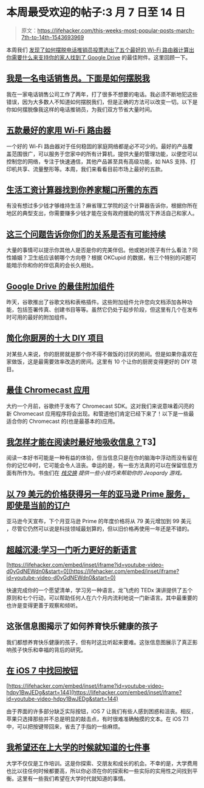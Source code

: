 # 本周最受欢迎的帖子:3 月 7 日至 14 日

> 原文：<https://lifehacker.com/this-weeks-most-popular-posts-march-7th-to-14th-1543693969>

本周我们 [发现了如何摆脱电话推销员](https://lifehacker.com/im-a-telemarketer-heres-how-to-get-rid-of-me-1540911401)[投票选出了五个最好的 Wi-Fi 路由器](http://lifehacker.com/five-best-home-wi-fi-routers-5920709)[计算出你需要什么来支持你的家人](http://lifehacker.com/your-living-wage-find-out-the-minimum-you-need-to-supp-1541333892)[找到了 Google Drive](http://lifehacker.com/the-best-add-ons-for-google-drive-1541643206) 的最佳附件。这里回顾一下。



## [我是一名电话销售员。下面是如何摆脱我](http://lifehacker.com/im-a-telemarketer-heres-how-to-get-rid-of-me-1540911401)

我在一家电话销售公司工作了两年，打了很多不想要的电话。我必须不断地犯这些错误，因为大多数人不知道如何摆脱我们，但是正确的方法可以改变一切。以下是你如何摆脱像我这样的电话推销员，为我们双方节省大量时间。

## [五款最好的家用 Wi-Fi 路由器](http://lifehacker.com/five-best-home-wi-fi-routers-5920709)

一个好的 Wi-Fi 路由器对于任何稳固的家庭网络都是必不可少的。最好的产品覆盖范围很广，可以服务于您家中的所有计算机，提供大量的管理功能，以便您可以控制您的网络，专注于快速通信，其他产品甚至具有高级功能，如 NAS 支持、打印机共享、流量整形等。本周，我们来看看目前市场上最好的五款。

## [生活工资计算器找到你养家糊口所需的东西](http://lifehacker.com/your-living-wage-find-out-the-minimum-you-need-to-supp-1541333892)

有没有想过多少钱才够维持生活？麻省理工学院的这个计算器告诉你，根据你所在地区的典型支出，你需要赚多少钱才能在没有政府援助的情况下养活自己和家人。

## [这三个问题告诉你你们的关系是否有可能持续](http://lifehacker.com/these-three-questions-tell-you-if-your-relationship-is-1543213637)

大量的事情可以提示你其他人是否是你的完美伴侣。他或她对孩子有什么看法？同性婚姻？卫生纸应该朝哪个方向卷？根据 OKCupid 的数据，有三个特别的问题可能暗示你和你的伴侣真的会长久相处。

## [Google Drive 的最佳附加组件](http://lifehacker.com/the-best-add-ons-for-google-drive-1541643206)

昨天，谷歌推出了谷歌文档和表格插件。这些附加组件允许您向文档添加各种功能，包括签署传真、创建书目等等。虽然它仍处于起步阶段，但这里有几个在发布时可用的最好的附加组件。

## [简化你厨房的十大 DIY 项目](http://lifehacker.com/top-10-diy-projects-that-simplify-your-kitchen-1538640661)

对某些人来说，你的厨房就是那个你不得不做饭的讨厌的房间。但是如果你喜欢在家做饭，这是最需要效率改造的房间。这里有 10 个让你的厨房变得更好的 DIY 项目。

## [最佳 Chromecast 应用](http://lifehacker.com/the-best-chromecast-apps-1538438569)

大约一个月前，谷歌终于发布了 Chromecast SDK。这对我们来说意味着闪亮的新 Chromecast 应用程序将会出现。和管道他们肯定已经下来了！以下是一些最适合你的 Chromecast 的(也是最基本的)应用。

## [我怎样才能在阅读时最好地吸收信息？](http://lifehacker.com/how-can-i-best-absorb-information-while-reading-1538836809)T3】

阅读一本好书可能是一种有益的体验，但当信息只是在你的脑海中浮动而没有留在你的记忆中时，它可能会令人沮丧。幸运的是，有一些方法真的可以在保留信息方面有所作为。书虫们在 [*栈交换*](http://productivity.stackexchange.com/?utm_source=lifehacker&utm_medium=syndication&utm_campaign=crowdhacker&utm_content=productivity-108) *提供一些小技巧来帮助你的 Jeopardy 游戏。*

## [以 79 美元的价格获得另一年的亚马逊 Prime 服务，即使是当前的订户](http://lifehacker.com/get-another-year-of-amazon-prime-for-79-even-as-a-cur-1543360940)

亚马逊今天宣布，下个月亚马逊 Prime 的年度价格将从 79 美元增加到 99 美元 ，尽管它仍然可以说是科技领域最划算的，但以旧价格再使用一年还是不错的。

## [超越沉浸:学习一门听力更好的新语言](http://lifehacker.com/learn-to-speak-a-new-language-fluently-in-six-months-1541451603)

 [https://lifehacker.com/embed/inset/iframe?id=youtube-video-d0yGdNEWdn0&start=0](https://lifehacker.com/embed/inset/iframe?id=youtube-video-d0yGdNEWdn0&start=0) 

快速完成你的一个愿望清单，学习另一种语言。龙飞虎的 TEDx 演讲提供了五个原则和七个行动，可以帮助任何人在六个月内流利地说一门新语言。其中最重要的也许是变得更善于观察和倾听。

## 这张信息图揭示了如何养育快乐健康的孩子

我们都想养育快乐健康的孩子，但有时这比听起来要难。这张信息图展示了真正影响孩子快乐和幸福的背后的研究。

## [在 iOS 7 中找回按钮](http://lifehacker.com/get-buttons-back-in-ios-7-1541496265)

 [https://lifehacker.com/embed/inset/iframe?id=youtube-video-hdpy1BwJEDg&start=144](https://lifehacker.com/embed/inset/iframe?id=youtube-video-hdpy1BwJEDg&start=144) 

由于界面的许多部分缺乏实际按钮，iOS 7 让我们有些人感到困惑和沮丧。相反，苹果只选择那些并不总是明显的敲击点，有时很难准确触摸的文本。在 iOS 7.1 中，可以把按键带回来，省去了手指的一些麻烦。

## [我希望还在上大学的时候就知道的七件事](http://lifehacker.com/seven-things-i-wish-i-knew-when-i-was-still-in-college-1538265078)

大学不仅仅是工作培训。这是你探索、交朋友和成长的机会。不幸的是，大学费用也比以往任何时候都要高，所以你必须在你的探索和一些实际的实用性之间找到平衡。这里有一些我们希望在大学时代就知道的事情。